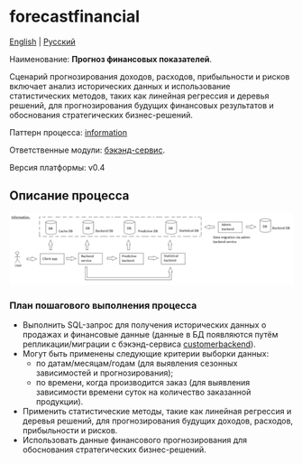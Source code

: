 # forecastfinancial

[English](forecastfinancial.md) | [Русский](forecastfinancial.ru.md)

Наименование: **Прогноз финансовых показателей**.

Сценарий прогнозирования доходов, расходов, прибыльности и рисков включает анализ исторических данных и использование статистических методов, таких как линейная регрессия и деревья решений, для прогнозирования будущих финансовых результатов и обоснования стратегических бизнес-решений.

Паттерн процесса: [information](../../processpatterns/information.md)

Ответственные модули: [бэкэнд-сервис](../../backend/predictivebackend.md).

Версия платформы: v0.4

## Описание процесса

![information_overall](../../img/processpatterns/information_overall.png)

### План пошагового выполнения процесса

- Выполнить SQL-запрос для получения исторических данных о продажах и финансовые данные (данные в БД появляются путём репликации/миграции с бэкэнд-сервиса [customerbackend](../../backend/customerbackend.ru.md)).
- Могут быть применены следующие критерии выборки данных:
    - по датам/месяцам/годам (для выявления сезонных зависимостей и прогнозирования);
    - по времени, когда производится заказ (для выявления зависимости времени суток на количество заказанной продукции).
- Применить статистические методы, такие как линейная регрессия и деревья решений, для прогнозирования будущих доходов, расходов, прибыльности и рисков.
- Использовать данные финансового прогнозирования для обоснования стратегических бизнес-решений.
